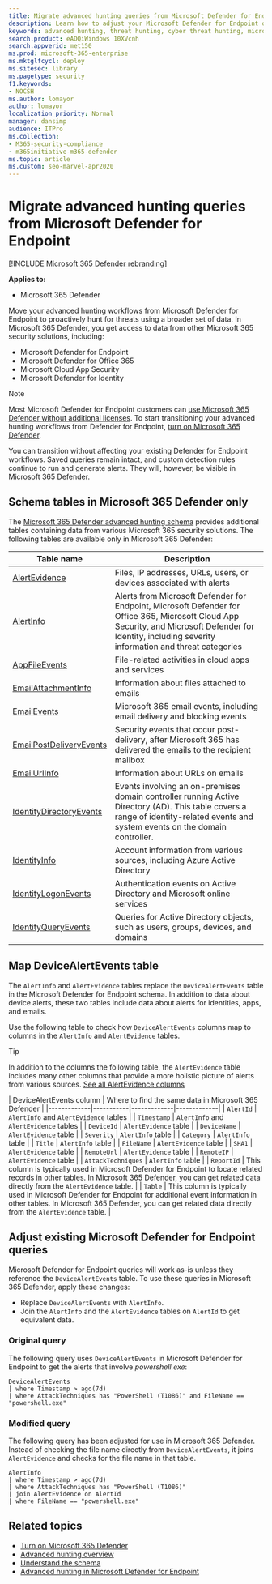 ```yaml
---
title: Migrate advanced hunting queries from Microsoft Defender for Endpoint
description: Learn how to adjust your Microsoft Defender for Endpoint queries so you can use them in Microsoft 365 Defender
keywords: advanced hunting, threat hunting, cyber threat hunting, microsoft threat protection, microsoft 365, mtp, m365, microsoft defender atp, mdatp, search, query, telemetry, custom detections, schema, kusto, microsoft 365, mapping
search.product: eADQiWindows 10XVcnh
search.appverid: met150
ms.prod: microsoft-365-enterprise
ms.mktglfcycl: deploy
ms.sitesec: library
ms.pagetype: security
f1.keywords:
- NOCSH
ms.author: lomayor
author: lomayor
localization_priority: Normal
manager: dansimp
audience: ITPro
ms.collection: 
- M365-security-compliance 
- m365initiative-m365-defender 
ms.topic: article
ms.custom: seo-marvel-apr2020
---
```


# Migrate advanced hunting queries from Microsoft Defender for Endpoint

[!INCLUDE [Microsoft 365 Defender rebranding](../includes/microsoft-defender.md)]

**Applies to:**
- Microsoft 365 Defender

Move your advanced hunting workflows from Microsoft Defender for Endpoint to proactively hunt for threats using a broader set of data. In Microsoft 365 Defender, you get access to data from other Microsoft 365 security solutions, including:

- Microsoft Defender for Endpoint
- Microsoft Defender for Office 365
- Microsoft Cloud App Security
- Microsoft Defender for Identity

>[!NOTE]
>Most Microsoft Defender for Endpoint customers can [use Microsoft 365 Defender without additional licenses](prerequisites.md#licensing-requirements). To start transitioning your advanced hunting workflows from Defender for Endpoint, [turn on Microsoft 365 Defender](mtp-enable.md).

You can transition without affecting your existing Defender for Endpoint workflows. Saved queries remain intact, and custom detection rules continue to run and generate alerts. They will, however, be visible in Microsoft 365 Defender. 

## Schema tables in Microsoft 365 Defender only
The [Microsoft 365 Defender advanced hunting schema](advanced-hunting-schema-tables.md) provides additional tables containing data from various Microsoft 365 security solutions. The following tables are available only in Microsoft 365 Defender:

| Table name | Description |
|------------|-------------|
| [AlertEvidence](advanced-hunting-alertevidence-table.md) | Files, IP addresses, URLs, users, or devices associated with alerts |
| [AlertInfo](advanced-hunting-alertinfo-table.md) | Alerts from Microsoft Defender for Endpoint, Microsoft Defender for Office 365, Microsoft Cloud App Security, and Microsoft Defender for Identity, including severity information and threat categories  |
| [AppFileEvents](advanced-hunting-appfileevents-table.md) | File-related activities in cloud apps and services |
| [EmailAttachmentInfo](advanced-hunting-emailattachmentinfo-table.md) | Information about files attached to emails |
| [EmailEvents](advanced-hunting-emailevents-table.md) | Microsoft 365 email events, including email delivery and blocking events |
| [EmailPostDeliveryEvents](advanced-hunting-emailpostdeliveryevents-table.md) | Security events that occur post-delivery, after Microsoft 365 has delivered the emails to the recipient mailbox |
| [EmailUrlInfo](advanced-hunting-emailurlinfo-table.md) | Information about URLs on emails |
| [IdentityDirectoryEvents](advanced-hunting-identitydirectoryevents-table.md) | Events involving an on-premises domain controller running Active Directory (AD). This table covers a range of identity-related events and system events on the domain controller. |
| [IdentityInfo](advanced-hunting-identityinfo-table.md) | Account information from various sources, including Azure Active Directory |
| [IdentityLogonEvents](advanced-hunting-identitylogonevents-table.md) | Authentication events on Active Directory and Microsoft online services |
| [IdentityQueryEvents](advanced-hunting-identityqueryevents-table.md) | Queries for Active Directory objects, such as users, groups, devices, and domains |

## Map DeviceAlertEvents table
The `AlertInfo` and `AlertEvidence` tables replace the `DeviceAlertEvents` table in the Microsoft Defender for Endpoint schema. In addition to data about device alerts, these two tables include data about alerts for identities, apps, and emails.

Use the following table to check how `DeviceAlertEvents` columns map to columns in the `AlertInfo` and `AlertEvidence` tables.

>[!TIP]
>In addition to the columns the following table, the `AlertEvidence` table includes many other columns that provide a more holistic picture of alerts from various sources. [See all AlertEvidence columns](advanced-hunting-alertevidence-table.md) 

| DeviceAlertEvents column | Where to find the same data in Microsoft 365 Defender |
|-------------|-----------|-------------|-------------|
| `AlertId` | `AlertInfo` and  `AlertEvidence` tables |
| `Timestamp` | `AlertInfo` and  `AlertEvidence` tables |
| `DeviceId` | `AlertEvidence` table |
| `DeviceName` | `AlertEvidence` table |
| `Severity` | `AlertInfo` table |
| `Category` | `AlertInfo` table |
| `Title` | `AlertInfo` table |
| `FileName` | `AlertEvidence` table |
| `SHA1` | `AlertEvidence` table |
| `RemoteUrl` | `AlertEvidence` table |
| `RemoteIP` | `AlertEvidence` table |
| `AttackTechniques` | `AlertInfo` table |
| `ReportId` | This column is typically used in Microsoft Defender for Endpoint to locate related records in other tables. In Microsoft 365 Defender, you can get related data directly from the `AlertEvidence` table. |
| `Table` | This column is typically used in Microsoft Defender for Endpoint for additional event information in other tables. In Microsoft 365 Defender, you can get related data directly from the `AlertEvidence` table. |

## Adjust existing Microsoft Defender for Endpoint queries
Microsoft Defender for Endpoint queries will work as-is unless they reference the `DeviceAlertEvents` table. To use these queries in Microsoft 365 Defender, apply these changes:

- Replace `DeviceAlertEvents` with `AlertInfo`.
- Join the `AlertInfo` and the `AlertEvidence` tables on `AlertId` to get equivalent data.

### Original query
The following query uses `DeviceAlertEvents` in Microsoft Defender for Endpoint to get the alerts that involve _powershell.exe_:

```kusto
DeviceAlertEvents
| where Timestamp > ago(7d) 
| where AttackTechniques has "PowerShell (T1086)" and FileName == "powershell.exe"
```
### Modified query
The following query has been adjusted for use in Microsoft 365 Defender. Instead of checking the file name directly from `DeviceAlertEvents`, it joins `AlertEvidence` and checks for the file name in that table.

```kusto
AlertInfo 
| where Timestamp > ago(7d) 
| where AttackTechniques has "PowerShell (T1086)" 
| join AlertEvidence on AlertId
| where FileName == "powershell.exe"
```

## Related topics
- [Turn on Microsoft 365 Defender](advanced-hunting-query-language.md)
- [Advanced hunting overview](advanced-hunting-overview.md)
- [Understand the schema](advanced-hunting-schema-tables.md)
- [Advanced hunting in Microsoft Defender for Endpoint](https://docs.microsoft.com/windows/security/threat-protection/microsoft-defender-atp/advanced-hunting-overview)